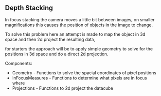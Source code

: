 ## Depth Stacking

In focus stacking the camera moves a little bit between images, on smaller magnifications this causes the position of objects in the image to change.

To solve this problem here an attempt is made to map the object in 3d space and then 2d project the resulting data, 

for starters the approach will be to apply simple geometry to solve for the positions in 3d space and do a direct 2d projection. 




Components:
- Geometry - Functions to solve the spacial coordinates of pixel positions
- InFocusMeasures - Functions to determine what pixels are in focus where
- Projections - Functions to 2d project the datacube

